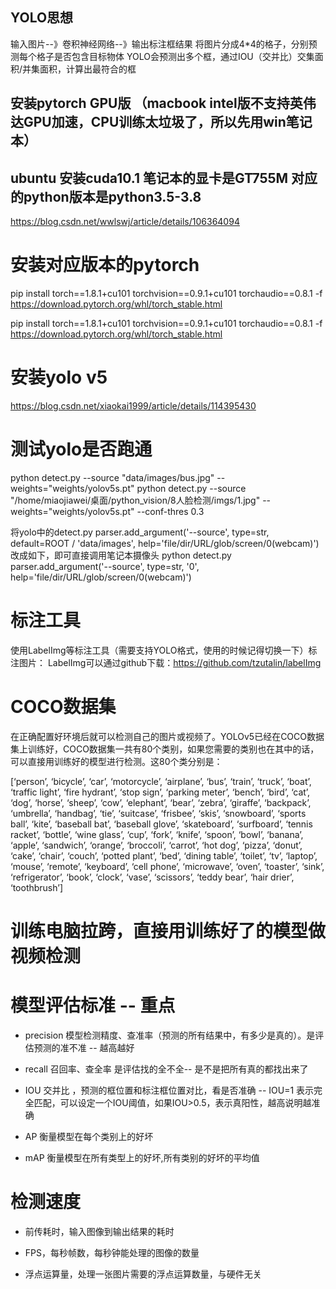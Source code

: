 ## YOLO思想
输入图片--》卷积神经网络--》输出标注框结果
将图片分成4*4的格子，分别预测每个格子是否包含目标物体
 YOLO会预测出多个框，通过IOU（交并比）交集面积/并集面积，计算出最符合的框

## 安装pytorch GPU版  （macbook intel版不支持英伟达GPU加速，CPU训练太垃圾了，所以先用win笔记本）

## ubuntu 安装cuda10.1 笔记本的显卡是GT755M  对应的python版本是python3.5-3.8
https://blog.csdn.net/wwlswj/article/details/106364094

# 安装对应版本的pytorch
pip install torch==1.8.1+cu101 torchvision==0.9.1+cu101 torchaudio==0.8.1 -f https://download.pytorch.org/whl/torch_stable.html

pip install torch==1.8.1+cu101 torchvision==0.9.1+cu101 torchaudio==0.8.1 -f https://download.pytorch.org/whl/torch_stable.html

# 安装yolo v5
https://blog.csdn.net/xiaokai1999/article/details/114395430

# 测试yolo是否跑通
python detect.py --source "data/images/bus.jpg" --weights="weights/yolov5s.pt"
python detect.py --source "/home/miaojiawei/桌面/python_vision/8人脸检测/imgs/1.jpg" --weights="weights/yolov5s.pt" --conf-thres 0.3

将yolo中的detect.py 
parser.add_argument('--source', type=str, default=ROOT / 'data/images', help='file/dir/URL/glob/screen/0(webcam)')
改成如下，即可直接调用笔记本摄像头  python detect.py
parser.add_argument('--source', type=str, '0', help='file/dir/URL/glob/screen/0(webcam)')

# 标注工具

使用LabelImg等标注工具（需要支持YOLO格式，使用的时候记得切换一下）标注图片：
LabelImg可以通过github下载：https://github.com/tzutalin/labelImg

# COCO数据集

在正确配置好环境后就可以检测自己的图片或视频了。YOLOv5已经在COCO数据集上训练好，COCO数据集一共有80个类别，如果您需要的类别也在其中的话，可以直接用训练好的模型进行检测。这80个类分别是：

[‘person’, ‘bicycle’, ‘car’, ‘motorcycle’, ‘airplane’, ‘bus’, ‘train’, ‘truck’, ‘boat’, ‘traffic light’, ‘fire hydrant’, ‘stop sign’, ‘parking meter’, ‘bench’, ‘bird’, ‘cat’, ‘dog’, ‘horse’, ‘sheep’, ‘cow’, ‘elephant’, ‘bear’, ‘zebra’, ‘giraffe’, ‘backpack’, ‘umbrella’, ‘handbag’, ‘tie’, ‘suitcase’, ‘frisbee’, ‘skis’, ‘snowboard’, ‘sports ball’, ‘kite’, ‘baseball bat’, ‘baseball glove’, ‘skateboard’, ‘surfboard’, ‘tennis racket’, ‘bottle’, ‘wine glass’, ‘cup’, ‘fork’, ‘knife’, ‘spoon’, ‘bowl’, ‘banana’, ‘apple’, ‘sandwich’, ‘orange’, ‘broccoli’, ‘carrot’, ‘hot dog’, ‘pizza’, ‘donut’, ‘cake’, ‘chair’, ‘couch’, ‘potted plant’, ‘bed’, ‘dining table’, ‘toilet’, ‘tv’, ‘laptop’, ‘mouse’, ‘remote’, ‘keyboard’, ‘cell phone’, ‘microwave’, ‘oven’, ‘toaster’, ‘sink’, ‘refrigerator’, ‘book’, ‘clock’, ‘vase’, ‘scissors’, ‘teddy bear’, ‘hair drier’, ‘toothbrush’]
# 训练电脑拉跨，直接用训练好了的模型做视频检测

# 模型评估标准 -- 重点

- precision 模型检测精度、查准率（预测的所有结果中，有多少是真的）。是评估预测的准不准  -- 越高越好

- recall 召回率、查全率  是评估找的全不全-- 是不是把所有真的都找出来了

- IOU 交并比 ，预测的框位置和标注框位置对比，看是否准确  -- IOU=1 表示完全匹配，可以设定一个IOU阈值，如果IOU>0.5，表示真阳性，越高说明越准确

- AP 衡量模型在每个类别上的好坏

- mAP 衡量模型在所有类型上的好坏,所有类别的好坏的平均值


# 检测速度

- 前传耗时，输入图像到输出结果的耗时

- FPS，每秒帧数，每秒钟能处理的图像的数量

- 浮点运算量，处理一张图片需要的浮点运算数量，与硬件无关


